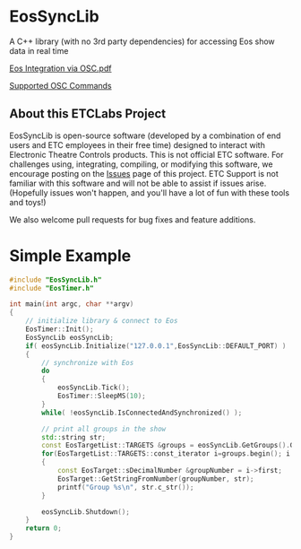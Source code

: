 # EosSyncLib
A C++ library (with no 3rd party dependencies) for accessing Eos show data in real time

[Eos Integration via OSC.pdf](https://github.com/ETCLabs/EosSyncLib/raw/master/Eos%20Integration%20via%20OSC.pdf)

[Supported OSC Commands](https://github.com/ETCLabs/EosSyncLib/blob/master/Supported%20OSC%20Commands.pdf)

## About this ETCLabs Project
EosSyncLib is open-source software (developed by a combination of end users and ETC employees in their free time) designed to interact with Electronic Theatre Controls products. This is not official ETC software. For challenges using, integrating, compiling, or modifying this software, we encourage posting on the [Issues](https://github.com/ElectronicTheatreControlsLabs/EosSyncLib/issues) page of this project. ETC Support is not familiar with this software and will not be able to assist if issues arise. (Hopefully issues won't happen, and you'll have a lot of fun with these tools and toys!)

We also welcome pull requests for bug fixes and feature additions.

# Simple Example
```C++
#include "EosSyncLib.h"
#include "EosTimer.h"

int main(int argc, char **argv)
{
	// initialize library & connect to Eos
	EosTimer::Init();
	EosSyncLib eosSyncLib;
	if( eosSyncLib.Initialize("127.0.0.1",EosSyncLib::DEFAULT_PORT) )
	{
		// synchronize with Eos
		do
		{
			eosSyncLib.Tick();
			EosTimer::SleepMS(10);
		}
		while( !eosSyncLib.IsConnectedAndSynchronized() );

		// print all groups in the show
		std::string str;
		const EosTargetList::TARGETS &groups = eosSyncLib.GetGroups().GetTargets();
		for(EosTargetList::TARGETS::const_iterator i=groups.begin(); i!=groups.end(); i++)		
		{
			const EosTarget::sDecimalNumber &groupNumber = i->first;
			EosTarget::GetStringFromNumber(groupNumber, str);
			printf("Group %s\n", str.c_str());
		}

		eosSyncLib.Shutdown();
	}
	return 0;
}
```
